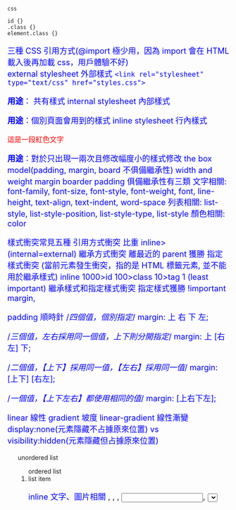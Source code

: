 ```
css

id {}
.class {}
element.class {}
```

三種 CSS 引用方式(@import 極少用，因為 import 會在 HTML 載入後再加載 css，用戶體驗不好)<br />
external stylesheet 外部樣式 ```<link rel="stylesheet" type="text/css" href="styles.css">```





**用途**：
共有樣式 internal stylesheet 內部樣式 <head><style>
p {
    color: blue;
    font-size: 18px;
}
</style></head>

**用途**：個別頁面會用到的樣式
inline stylesheet 行內樣式
<p style="color: red; font-size: 16px;">這是一段紅色文字</p>

**用途**：對於只出現一兩次且修改幅度小的樣式修改
the box model(padding, margin, board 不俱備繼承性) width and weight margin boarder padding 俱備繼承性有三類 文字相關: font-family,
font-size,
font-style,
font-weight,
font,
line-height,
text-align,
text-indent,
word-space 列表相關: list-style,
list-style-position,
list-style-type,
list-style 顏色相關: color

樣式衝突常見五種
引用方式衝突 比重 inline>(internal=external)
繼承方式衝突 離最近的 parent 獲勝
指定樣式衝突 (當前元素發生衝突，指的是 HTML 標籤元素, 並不能用於繼承樣式) inline 1000>id 100>class 10>tag 1 (least important)
繼承樣式和指定樣式衝突 指定樣式獲勝 !important margin,

padding 順時針
/*四個值，個別指定*/
margin: 上 右 下 左;

/*三個值，左右採用同一個值，上下則分開指定*/
margin: 上 [右左] 下;

/*二個值，【上下】採用同一值，【左右】採用同一值*/
margin: [上下] [右左];

/*一個值，【上下左右】都使用相同的值*/
margin: [上右下左];

linear 線性 gradient 坡度 linear-gradient 線性漸變 display:none(元素隱藏不占據原來位置) vs visibility:hidden(元素隱藏但占據原來位置)

<ul>unordered list
<ol>ordered list
<li>list item

inline 文字、圖片相關 <a>, <img>, <span>, <input>, <select>, <button>, <textarea>, <label>
block 排版相關 tag <div>, <video>, <h1~h6>, <p>, <form>,<hr>, <ol>, <ul>, <li>
inline-block
text-align 對文字、inline, inline-block 會起作用，block 則無

當一個元素定義了 float 就會變成 block而且可以使用 margin-left 或 margin-right 定義 與其他元素之間的間距

block 可以定義 width、height、padding 和 margin

###vertical-align###
inline, inline-block 的 vertical-align 會對周圍的元素起作用
table-cell 的 vertical-align 是對自身而言

textarea {
  resize:none;
  max-width:;
  max-height:;
  overflow:auto;
}

屬性書寫順序
| 屬性 | 列舉 |
|:-------------|:--------------:|
| 布局      | display、position、float、clear |
| box model | width、height、padding、margin、border、overflow |
| 文字屬性   | font、line-height、text-align、text-indent、vertical-align |
| 裝飾屬性   | color、background-color、opacity、cursor  |
| other     | content、list-style、quotes |


solid 實心線, dashed 虛線
清除浮動
clear:both, overflow:hidden, ::after



transparent a.透明的；清澈的
skew a.斜的，歪的，偏的

border-width, border-style, border-color 簡化 border:1px solid red;

文字居中 text-align:center;
element 水平居中 margin:0 auto;//等同於 0 auto 0 auto
